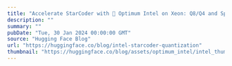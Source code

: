 ```yaml
---
title: "Accelerate StarCoder with 🤗 Optimum Intel on Xeon: Q8/Q4 and Speculative Decoding"
description: ""
summary: ""
pubDate: "Tue, 30 Jan 2024 00:00:00 GMT"
source: "Hugging Face Blog"
url: "https://huggingface.co/blog/intel-starcoder-quantization"
thumbnail: "https://huggingface.co/blog/assets/optimum_intel/intel_thumbnail.png"
---
```



